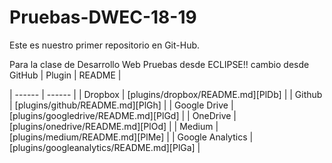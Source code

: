 # Pruebas-DWEC-18-19
Este es nuestro primer repositorio en Git-Hub.

Para la clase de  Desarrollo Web 
Pruebas desde ECLIPSE!!
cambio desde GitHub
| Plugin | README |

| ------ | ------ |
| Dropbox | [plugins/dropbox/README.md][PlDb] |
| Github | [plugins/github/README.md][PlGh] |
| Google Drive | [plugins/googledrive/README.md][PlGd] |
| OneDrive | [plugins/onedrive/README.md][PlOd] |
| Medium | [plugins/medium/README.md][PlMe] |
| Google Analytics | [plugins/googleanalytics/README.md][PlGa] |
